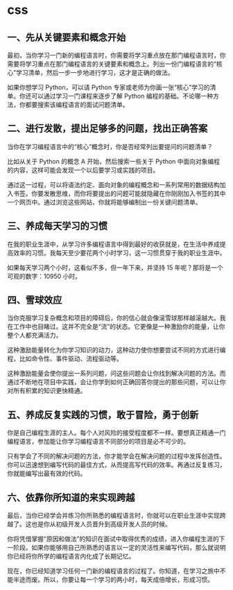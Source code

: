 # css

##  一、先从关键要素和概念开始

最初，当你学习一门新的编程语言时，你需要将学习重点放在那门编程语言时，你需要将学习重点在那门编程语言的关键要素和概念上。列出一份门编程语言的“核心”学习清单，然后一步一步地进行学习，这才是正确的做法。

如果你想学习 Python，可以请 Python 专家或老师为你画一张“核心”学习的清单。你还可以通过学习一门课程来逐步了解 Python 编程的基础。不论哪一种方法，你都要搜索该编程语言的面试问题清单。


## 二、进行发散，提出足够多的问题，找出正确答案

当你在学习编程语言中的“核心”概念时，你是否经常列出要提问的问题清单？

比如从关于 Python 的概念 A 开始，然后搜索一些关于 Python 中面向对象编程的内容，这样可能会发现一个以后要学习或实践的项目。

通过这一过程，可以将语法约定、面向对象的编程概念和一系列常用的数据结构加入书签。你要发散思维，而你将要提出的问题可能就隐藏在你刚刚加入书签的其中一个网页中。通过浏览这些网站，你就将能够编制出一份关键问题清单。



## 三、养成每天学习的习惯

在我的职业生涯中，从学习许多编程语言中得到最好的收获就是，在生活中养成提高效率的习惯。我每天至少要花两个小时学习，这一习惯贯穿于我的职业生涯中。

如果每天学习两个小时，这看似不多，但一年下来，并坚持 15 年呢？那将是一个可观的数字：10950 小时。

## 四、雪球效应

当你克服学习复杂概念和项目的障碍后，你的信心就会像滚雪球那样越滚越大。我在工作中也目睹过。这并不完全是“流”的状态。它更像是一种激励你的能量，让你整个人都充满活力。

这种激励能量转化为你学习知识的动力，这种动力使你想要尝试不同的方式进行编程，比如命令性、事件驱动、流程驱动等。

这种激励能量会使你提出一系列问题，问这些问题会让你找到解决问题的方法。而通过不断地在项目中实践，会让你学到如何正确回答你提出的那些问题，可以让你对所有积累的知识更快精通。

## 五、养成反复实践的习惯，敢于冒险，勇于创新

你是自己编程生涯的主人。每个人对风险的接受程度都不一样。要想真正精通一门编程语言，参加能让你学习编程语言不同部分的项目是必不可少的。

只有学会了不同的解决问题的方法，你才能学会在解决问题的过程中发挥创造性。你可以迅速想到编写代码的最佳方式，从而提高写代码的效率。再通过反复练习，你就能编写出最有效的代码。


## 六、依靠你所知道的来实现跨越

最后，当你已经学会并练习你所熟悉的编程语言时，你就可以在职业生涯中实现跨越了。这也是你从初级开发人员晋升到高级开发人员的时候。

你将凭借掌握“原因和做法”的知识在面试中取得优秀的成绩，进入你编程生涯的下一阶段。如果你能够用自己所熟悉的语言以一定的灵活性来编写代码，那么就说明你已经将你所学的编程语言内化成了长期记忆。

现在，你已经知道学习任何一门新的编程语言的过程了。你知道，在学习之旅中不能半途而废。所以，你要让每一个学习的两小时，每天成倍增长，形成习惯。
